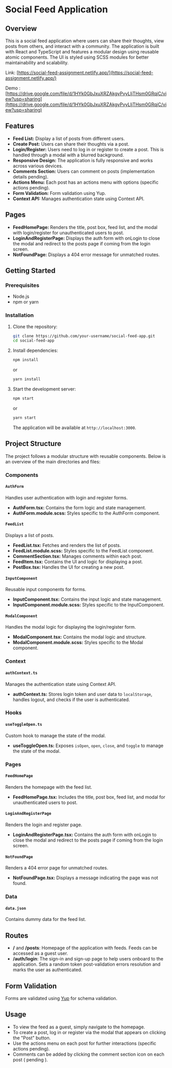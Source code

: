 # Social Feed Application

## Overview

This is a social feed application where users can share their thoughts, view posts from others, and interact with a community. The application is built with React and TypeScript and features a modular design using reusable atomic components. The UI is styled using SCSS modules for better maintainability and scalability.


Link: [https://social-feed-assignment.netlify.app/](https://social-feed-assignment.netlify.app/)

Demo : [https://drive.google.com/file/d/1HYk0GbJxuXRZAkgyPvyLIjTHsm0GRqjC/view?usp=sharing](https://drive.google.com/file/d/1HYk0GbJxuXRZAkgyPvyLIjTHsm0GRqjC/view?usp=sharing)

## Features

- **Feed List:** Display a list of posts from different users.
- **Create Post:** Users can share their thoughts via a post.
- **Login/Register:** Users need to log in or register to create a post. This is handled through a modal with a blurred background.
- **Responsive Design:** The application is fully responsive and works across various devices.
- **Comments Section:** Users can comment on posts (implementation details pending).
- **Actions Menu:** Each post has an actions menu with options (specific actions pending).
- **Form Validation:** Form validation using Yup.
- **Context API:** Manages authentication state using Context API.

## Pages

- **FeedHomePage:** Renders the title, post box, feed list, and the modal with login/register for unauthenticated users to post.
- **LoginAndRegisterPage:** Displays the auth form with onLogin to close the modal and redirect to the posts page if coming from the login screen.
- **NotFoundPage:** Displays a 404 error message for unmatched routes.

## Getting Started

### Prerequisites

- Node.js
- npm or yarn

### Installation

1. Clone the repository:
    ```sh
    git clone https://github.com/your-username/social-feed-app.git
    cd social-feed-app
    ```

2. Install dependencies:
    ```sh
    npm install
    ```
    or
    ```sh
    yarn install
    ```

3. Start the development server:
    ```sh
    npm start
    ```
    or
    ```sh
    yarn start
    ```

    The application will be available at `http://localhost:3000`.

## Project Structure

The project follows a modular structure with reusable components. Below is an overview of the main directories and files:

### Components

#### `AuthForm`

Handles user authentication with login and register forms.

- **AuthForm.tsx:** Contains the form logic and state management.
- **AuthForm.module.scss:** Styles specific to the AuthForm component.

#### `FeedList`

Displays a list of posts.

- **FeedList.tsx:** Fetches and renders the list of posts.
- **FeedList.module.scss:** Styles specific to the FeedList component.
- **CommentSection.tsx:** Manages comments within each post.
- **FeedItem.tsx:** Contains the UI and logic for displaying a post.
- **PostBox.tsx:** Handles the UI for creating a new post.

#### `InputComponent`

Reusable input components for forms.

- **InputComponent.tsx:** Contains the input logic and state management.
- **InputComponent.module.scss:** Styles specific to the InputComponent.

#### `ModalComponent`

Handles the modal logic for displaying the login/register form.

- **ModalComponent.tsx:** Contains the modal logic and structure.
- **ModalComponent.module.scss:** Styles specific to the Modal component.

### Context

#### `authContext.ts`

Manages the authentication state using Context API.

- **authContext.ts:** Stores login token and user data to `localStorage`, handles logout, and checks if the user is authenticated.

### Hooks

#### `useToggleOpen.ts`

Custom hook to manage the state of the modal.

- **useToggleOpen.ts:** Exposes `isOpen`, `open`, `close`, and `toggle` to manage the state of the modal.

### Pages

#### `FeedHomePage`

Renders the homepage with the feed list.

- **FeedHomePage.tsx:** Includes the title, post box, feed list, and modal for unauthenticated users to post.

#### `LoginAndRegisterPage`

Renders the login and register page.

- **LoginAndRegisterPage.tsx:** Contains the auth form with onLogin to close the modal and redirect to the posts page if coming from the login screen.

#### `NotFoundPage`

Renders a 404 error page for unmatched routes.

- **NotFoundPage.tsx:** Displays a message indicating the page was not found.

### Data

#### `data.json`

Contains dummy data for the feed list.

## Routes

- **/** and **/posts**: Homepage of the application with feeds. Feeds can be accessed as a guest user.
- **/auth/login**: The sign-in and sign-up page to help users onboard to the application. Sets a random token post-validation errors resolution and marks the user as authenticated.

## Form Validation

Forms are validated using [Yup](https://github.com/jquense/yup) for schema validation.

## Usage

- To view the feed as a guest, simply navigate to the homepage.
- To create a post, log in or register via the modal that appears on clicking the "Post" button.
- Use the actions menu on each post for further interactions (specific actions pending).
- Comments can be added by clicking the comment section icon on each post ( pending ).
